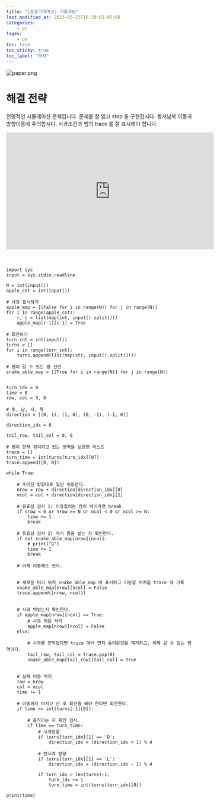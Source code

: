 ```yaml
---
title: "[프로그래머스] 기둥과보"
last_modified_at: 2023-03-23T16:20:02-05:00
categories:
    - ps
tages:
    - ps
toc: true
toc_sticky: true
toc_label: "목차"
---
```


![paper.png](../../../image/ps.png)

# 해결 전략

전형적인 시뮬레이션 문제입니다. 문제를 잘 읽고 step 을 구현합시다. 동서남북 이동과 방향이동에 주의합시다. 사과조건과 뱀의 trace 를 잘 표시해야 합니다.


<iframe width="560" height="315" src="https://www.youtube.com/embed/afC0h53Ib1o" title="YouTube video player" frameborder="0" allow="accelerometer; autoplay; clipboard-write; encrypted-media; gyroscope; picture-in-picture; web-share" allowfullscreen></iframe>




<br>
<br>
<br>



```
import sys
input = sys.stdin.readline

N = int(input())
apple_cnt = int(input())

# 사과 표시하기
apple_map = [[False for i in range(N)] for j in range(N)]
for i in range(apple_cnt):
    r, c = list(map(int, input().split()))
    apple_map[r-1][c-1] = True

# 회전하기
turn_cnt = int(input())
turns = []
for i in range(turn_cnt):
    turns.append(list(map(str, input().split())))

# 뱀이 갈 수 있는 맵 선언
snake_able_map = [[True for i in range(N)] for j in range(N)]


turn_idx = 0
time = 0
row, col = 0, 0

# 동, 남, 서, 북
direction = [(0, 1), (1, 0), (0, -1), (-1, 0)]

direction_idx = 0

tail_row, tail_col = 0, 0

# 뱀이 현재 위치하고 있는 영역을 보관한 리스트
trace = []
turn_time = int(turns[turn_idx][0])
trace.append([0, 0])

while True:

    # 주어진 방향대로 일단 이동한다.
    nrow = row + direction[direction_idx][0]
    ncol = col + direction[direction_idx][1]

    # 유효성 검사 1) 이동할려는 칸이 밖이라면 break
    if nrow < 0 or nrow >= N or ncol < 0 or ncol >= N:
        time += 1
        break

    # 유효성 검사 2) 자기 몸을 밟는 지 확인한다.
    if not snake_able_map[nrow][ncol]:
        # print("G")
        time += 1
        break

    # 이제 이동해도 된다.


    # 새로운 머리 위치 snake_able_map 에 표시하고 이동할 위치를 trace 에 기록
    snake_able_map[nrow][ncol] = False
    trace.append([nrow, ncol])


    # 사과 먹었는지 확인한다.
    if apple_map[nrow][ncol] == True:
        # 사과 먹음 처리
        apple_map[nrow][ncol] = False
    else:

        # 사과를 안먹었다면 trace 에서 먼저 들어온것을 제거하고, 이제 갈 수 있는 영역이다.
        tail_row, tail_col = trace.pop(0)
        snake_able_map[tail_row][tail_col] = True


    # 실제 이동 처리
    row = nrow
    col = ncol
    time += 1

    # 이동까지 마치고 난 후 회전을 해야 한다면 회전한다.
    if time <= int(turns[-1][0]):

        # 움직이는 지 확인 검사.
        if time == turn_time:
            # 시계방향
            if turns[turn_idx][1] == 'D':
                direction_idx = (direction_idx + 1) % 4

            # 반시계 방향
            if turns[turn_idx][1] == 'L':
                direction_idx = (direction_idx - 1) % 4

            if turn_idx < len(turns)-1:
                turn_idx += 1
                turn_time = int(turns[turn_idx][0])

print(time)
```